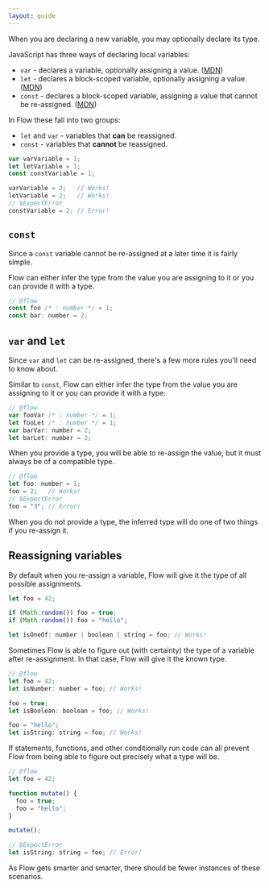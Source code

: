 ```yaml
---
layout: guide
---
```


When you are declaring a new variable, you may optionally declare its type.

JavaScript has three ways of declaring local variables:

- `var` - declares a variable, optionally assigning a value.
  ([MDN](https://developer.mozilla.org/en-US/docs/Web/JavaScript/Reference/Statements/var))
- `let` - declares a block-scoped variable, optionally assigning a value.
  ([MDN](https://developer.mozilla.org/en-US/docs/Web/JavaScript/Reference/Statements/let))
- `const` - declares a block-scoped variable, assigning a value that cannot be re-assigned.
  ([MDN](https://developer.mozilla.org/en-US/docs/Web/JavaScript/Reference/Statements/const))

In Flow these fall into two groups:

- `let` and `var` - variables that **can** be reassigned.
- `const` - variables that **cannot** be reassigned.

```js
var varVariable = 1;
let letVariable = 1;
const constVariable = 1;

varVariable = 2;   // Works!
letVariable = 2;   // Works!
// $ExpectError
constVariable = 2; // Error!
```

## `const` <a class="toc" id="toc-const" href="#toc-const"></a>

Since a `const` variable cannot be re-assigned at a later time it is fairly
simple.

Flow can either infer the type from the value you are assigning to it or you
can provide it with a type.

```js
// @flow
const foo /* : number */ = 1;
const bar: number = 2;
```

## `var` and `let` <a class="toc" id="toc-var-and-let" href="#toc-var-and-let"></a>

Since `var` and `let` can be re-assigned, there's a few more rules you'll need
to know about.

Similar to `const`, Flow can either infer the type from the value you are
assigning to it or you can provide it with a type:

```js
// @flow
var fooVar /* : number */ = 1;
let fooLet /* : number */ = 1;
var barVar: number = 2;
let barLet: number = 2;
```

When you provide a type, you will be able to re-assign the value, but it must
always be of a compatible type.

```js
// @flow
let foo: number = 1;
foo = 2;   // Works!
// $ExpectError
foo = "3"; // Error!
```

When you do not provide a type, the inferred type will do one of two things if
you re-assign it.

## Reassigning variables <a class="toc" id="toc-reassigning-variables" href="#toc-reassigning-variables"></a>

By default when you re-assign a variable, Flow will give it the type of all
possible assignments.

```js
let foo = 42;

if (Math.random()) foo = true;
if (Math.random()) foo = "hello";

let isOneOf: number | boolean | string = foo; // Works!
```

Sometimes Flow is able to figure out (with certainty) the type of a variable
after re-assignment. In that case, Flow will give it the known type.

```js
// @flow
let foo = 42;
let isNumber: number = foo; // Works!

foo = true;
let isBoolean: boolean = foo; // Works!

foo = "hello";
let isString: string = foo; // Works!
```

If statements, functions, and other conditionally run code can all prevent Flow
from being able to figure out precisely what a type will be.

```js
// @flow
let foo = 42;

function mutate() {
  foo = true;
  foo = "hello";
}

mutate();

// $ExpectError
let isString: string = foo; // Error!
```

As Flow gets smarter and smarter, there should be fewer instances of these scenarios.
